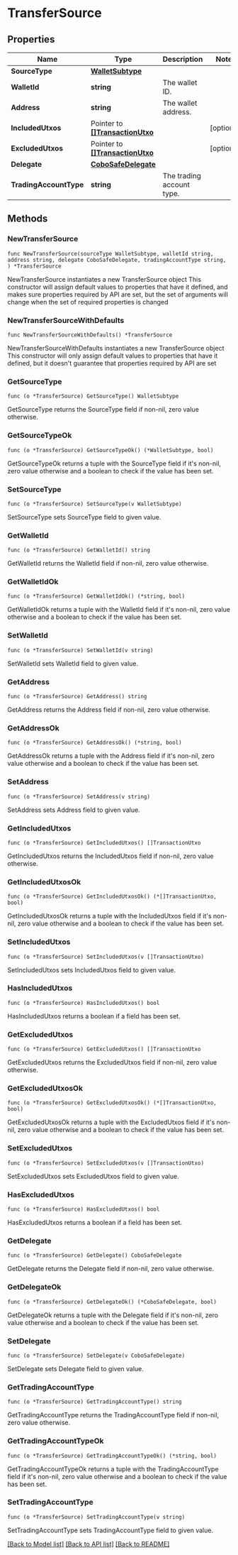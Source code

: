 # TransferSource

## Properties

Name | Type | Description | Notes
------------ | ------------- | ------------- | -------------
**SourceType** | [**WalletSubtype**](WalletSubtype.md) |  | 
**WalletId** | **string** | The wallet ID. | 
**Address** | **string** | The wallet address. | 
**IncludedUtxos** | Pointer to [**[]TransactionUtxo**](TransactionUtxo.md) |  | [optional] 
**ExcludedUtxos** | Pointer to [**[]TransactionUtxo**](TransactionUtxo.md) |  | [optional] 
**Delegate** | [**CoboSafeDelegate**](CoboSafeDelegate.md) |  | 
**TradingAccountType** | **string** | The trading account type. | 

## Methods

### NewTransferSource

`func NewTransferSource(sourceType WalletSubtype, walletId string, address string, delegate CoboSafeDelegate, tradingAccountType string, ) *TransferSource`

NewTransferSource instantiates a new TransferSource object
This constructor will assign default values to properties that have it defined,
and makes sure properties required by API are set, but the set of arguments
will change when the set of required properties is changed

### NewTransferSourceWithDefaults

`func NewTransferSourceWithDefaults() *TransferSource`

NewTransferSourceWithDefaults instantiates a new TransferSource object
This constructor will only assign default values to properties that have it defined,
but it doesn't guarantee that properties required by API are set

### GetSourceType

`func (o *TransferSource) GetSourceType() WalletSubtype`

GetSourceType returns the SourceType field if non-nil, zero value otherwise.

### GetSourceTypeOk

`func (o *TransferSource) GetSourceTypeOk() (*WalletSubtype, bool)`

GetSourceTypeOk returns a tuple with the SourceType field if it's non-nil, zero value otherwise
and a boolean to check if the value has been set.

### SetSourceType

`func (o *TransferSource) SetSourceType(v WalletSubtype)`

SetSourceType sets SourceType field to given value.


### GetWalletId

`func (o *TransferSource) GetWalletId() string`

GetWalletId returns the WalletId field if non-nil, zero value otherwise.

### GetWalletIdOk

`func (o *TransferSource) GetWalletIdOk() (*string, bool)`

GetWalletIdOk returns a tuple with the WalletId field if it's non-nil, zero value otherwise
and a boolean to check if the value has been set.

### SetWalletId

`func (o *TransferSource) SetWalletId(v string)`

SetWalletId sets WalletId field to given value.


### GetAddress

`func (o *TransferSource) GetAddress() string`

GetAddress returns the Address field if non-nil, zero value otherwise.

### GetAddressOk

`func (o *TransferSource) GetAddressOk() (*string, bool)`

GetAddressOk returns a tuple with the Address field if it's non-nil, zero value otherwise
and a boolean to check if the value has been set.

### SetAddress

`func (o *TransferSource) SetAddress(v string)`

SetAddress sets Address field to given value.


### GetIncludedUtxos

`func (o *TransferSource) GetIncludedUtxos() []TransactionUtxo`

GetIncludedUtxos returns the IncludedUtxos field if non-nil, zero value otherwise.

### GetIncludedUtxosOk

`func (o *TransferSource) GetIncludedUtxosOk() (*[]TransactionUtxo, bool)`

GetIncludedUtxosOk returns a tuple with the IncludedUtxos field if it's non-nil, zero value otherwise
and a boolean to check if the value has been set.

### SetIncludedUtxos

`func (o *TransferSource) SetIncludedUtxos(v []TransactionUtxo)`

SetIncludedUtxos sets IncludedUtxos field to given value.

### HasIncludedUtxos

`func (o *TransferSource) HasIncludedUtxos() bool`

HasIncludedUtxos returns a boolean if a field has been set.

### GetExcludedUtxos

`func (o *TransferSource) GetExcludedUtxos() []TransactionUtxo`

GetExcludedUtxos returns the ExcludedUtxos field if non-nil, zero value otherwise.

### GetExcludedUtxosOk

`func (o *TransferSource) GetExcludedUtxosOk() (*[]TransactionUtxo, bool)`

GetExcludedUtxosOk returns a tuple with the ExcludedUtxos field if it's non-nil, zero value otherwise
and a boolean to check if the value has been set.

### SetExcludedUtxos

`func (o *TransferSource) SetExcludedUtxos(v []TransactionUtxo)`

SetExcludedUtxos sets ExcludedUtxos field to given value.

### HasExcludedUtxos

`func (o *TransferSource) HasExcludedUtxos() bool`

HasExcludedUtxos returns a boolean if a field has been set.

### GetDelegate

`func (o *TransferSource) GetDelegate() CoboSafeDelegate`

GetDelegate returns the Delegate field if non-nil, zero value otherwise.

### GetDelegateOk

`func (o *TransferSource) GetDelegateOk() (*CoboSafeDelegate, bool)`

GetDelegateOk returns a tuple with the Delegate field if it's non-nil, zero value otherwise
and a boolean to check if the value has been set.

### SetDelegate

`func (o *TransferSource) SetDelegate(v CoboSafeDelegate)`

SetDelegate sets Delegate field to given value.


### GetTradingAccountType

`func (o *TransferSource) GetTradingAccountType() string`

GetTradingAccountType returns the TradingAccountType field if non-nil, zero value otherwise.

### GetTradingAccountTypeOk

`func (o *TransferSource) GetTradingAccountTypeOk() (*string, bool)`

GetTradingAccountTypeOk returns a tuple with the TradingAccountType field if it's non-nil, zero value otherwise
and a boolean to check if the value has been set.

### SetTradingAccountType

`func (o *TransferSource) SetTradingAccountType(v string)`

SetTradingAccountType sets TradingAccountType field to given value.



[[Back to Model list]](../README.md#documentation-for-models) [[Back to API list]](../README.md#documentation-for-api-endpoints) [[Back to README]](../README.md)


